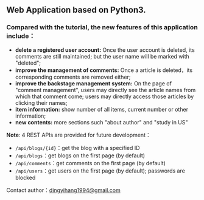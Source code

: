 ## Web Application based on Python3.

### Compared with the tutorial, the new features of this application include：

* **delete a registered user account:** Once the user account is deleted, its comments are still maintained; but the user name will be marked with "deleted";
* **improve the management of comments:** Once a article is deleted，its corresponding comments are removed either;
* **improve the backstage management system:** On the page of "comment management", users may directly see the article names from which that comment come; users may directly access those articles by clicking their names;
* **item information:** show number of all items, current number or other information;
* **new contents:** more sections such "about author" and "study in US"

**Note**: 4 REST APIs are provided for future development：

* `/api/blogs/{id}`：get the blog with a specified ID
* `/api/blogs`：get blogs on the first page (by default)
* `/api/comments`：get comments on the first page (by default)
* `/api/users`：get users on the first page (by default); passwords are blocked

Contact author：<dingyihang1994@gmail.com>